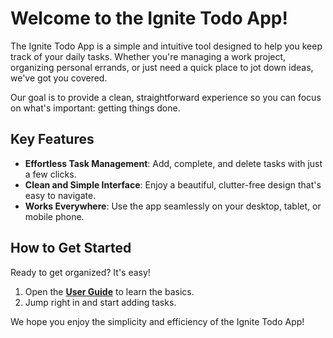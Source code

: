 # Welcome to the Ignite Todo App!

The Ignite Todo App is a simple and intuitive tool designed to help you keep track of your daily tasks. Whether you're managing a work project, organizing personal errands, or just need a quick place to jot down ideas, we've got you covered.

Our goal is to provide a clean, straightforward experience so you can focus on what's important: getting things done.

## Key Features

- **Effortless Task Management**: Add, complete, and delete tasks with just a few clicks.
- **Clean and Simple Interface**: Enjoy a beautiful, clutter-free design that's easy to navigate.
- **Works Everywhere**: Use the app seamlessly on your desktop, tablet, or mobile phone.

## How to Get Started

Ready to get organized? It's easy!

1.  Open the **[User Guide](user-guide/getting-started.md)** to learn the basics.
2.  Jump right in and start adding tasks.

We hope you enjoy the simplicity and efficiency of the Ignite Todo App! 